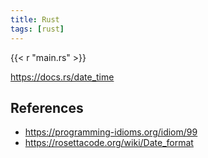 ```yaml
---
title: Rust
tags: [rust]
---
```


{{< r "main.rs" >}}

<https://docs.rs/date_time>

## References

- <https://programming-idioms.org/idiom/99>
- <https://rosettacode.org/wiki/Date_format>
